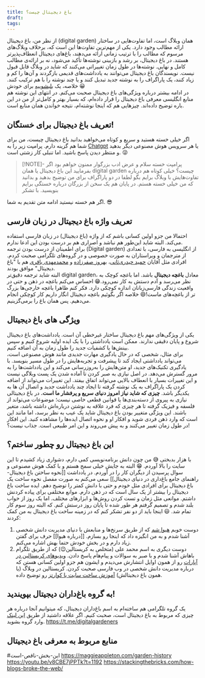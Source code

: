 ```yaml
---
title: باغ دیجیتال چیست؟
draft: 
tags:
---
```

از نظر من، باغ دیجیتال (digital garden) همان وبلاگ است، اما تفاوت‌هایی در ساختار ارائه مطالب وجود دارد.
یکی از مهم‌ترین تفاوت‌ها این است که، برخلاف وبلاگ‌های مرسوم که مطالب را با ترتیب زمانی ارائه می‌دهند، باغ‌های دیجیتال انعطاف‌پذیرتر هستند.
در باغ دیجیتال، بر رشد و بازبینی نوشته‌ها تأکید می‌شود، نه بر ارائه‌ی مطالب کامل و نهایی. نوشته‌ها در طول زمان تغییراتی می‌کنند که شاید در وبلاگ قابل قبول نیست.
نویسندگان باغ دیجیتال می‌توانند به یادداشت‌های قدیمی بازگردند و آن‌ها را کم و زیاد کنند، یک پاراگراف را به نوشته جدید تبدیل کنند و یا چند نوشته را با هم ترکیب کنند. خلاصه، یک [بلبشوییه](https://abadis.ir/fatofa/%D8%A8%D9%84%D8%A8%D8%B4%D9%88/) برای خودش 😀  
در ادامه بیشتر درباره ویژگی‌های باغ دیجیتال صحبت می‌کنم. در انتهای این نوشته هم منابع انگلیسی معرفی باغ دیجیتال را قرار داده‌ام، که بسیار بهتر و کامل‌تر از من در این باره توضیح داده‌اند. چیزهایی هم که اینجا نوشته‌ام، نتیجه خواندن همان منابع است. 
## تعریف باغ دیجیتال برای خستگان!
اگر خیلی خسته هستید و سریع و کوتاه می‌خواهید بدانید باغ دیجیتال چیست، من برای شما هم گزینه دارم.
پرامپت زیر را به [Chatgpt](https://chatgpt.com/) یا هر سرویس هوش مصنوعی دیگر بدهید و منتظر دیدن پاسخ باشید. اما تنبلی کار زشتی است. 😜
> [!NOTE]- پرامپت خسته
> سلام و عرض ادب 
بزرگوار ممنون خواهم بود اگر بفرمایید این باغ دیجیتال یا همان digital garden چیست؟
خیلی کوتاه هم درباره تفاوت‌هایش با وبلاگ برایم بگو
لطفا در دو پاراگراف برای من توضیح بدهید و بدانید که من خیلی خسته هستم.
در پایان هم یک سخن از بزرگان درباره خستگی برایم بنویسید. با تشکر

اگر هم خسته نیستید ادامه متن تقدیم به شما. 😎
## تعریف واژه باغ دیجیتال در زبان فارسی
احتمالا من جزو اولین کسانی باشم که از واژه (باغ دیجیتال) در زبان فارسی استفاده می‌کند. البته شاید این‌طور هم نباشد و اصراری هم بر درست بودن این ادعا ندارم.  
برای اطمینان از درست بودن ترجمه (Digital garden) از انگلیسی به فارسی، با تعدادی از مترجمان و ویراستاران به صورت خصوصی و در گروه‌های تلگرامی صحبت کردم. افرادی مثل آقایان [حمید حیدری‌ثانی](https://heydarisani.ir/)، [بهروز صفرزاده](https://fa.wikipedia.org/wiki/%D8%A8%D9%87%D8%B1%D9%88%D8%B2_%D8%B5%D9%81%D8%B1%D8%B2%D8%A7%D8%AF%D9%87) و [محمدمهدی باقری](https://virastaran.net/author/bagheri/) هم با "باغ دیجیتال" موافق بودند.  
البته شاید ترجمه دقیق‌تر digital garden، معادل **باغچه دیجیتال** باشد. اما باغچه کوچک به نظر می‌رسد و آدم دستش به کار نمی‌رود.😁 احساس می‌کنم باغچه در ذهن و حتی در واقعیت زندگی فارسی‌زبانان اندازه کوچکی دارد. فکر کنم ظاهرا باغچه خارجی‌ها بزرگ تر از باغچه‌های ماست!😄 خلاصه اگر بگوئیم باغچه دیجیتال انگار داریم کار کوچکی انجام می‌دهیم. پس همان باغ را برمی‌گزینیم. 
## ویژگی های باغ دیجیتال
یکی از ویژگی‌های مهم باغ دیجیتال ساختار غیرخطی آن است. یادداشت‌های باغ دیجیتال شروع و پایان دقیقی ندارند. ممکن است یادداشتی را با یک ایده اولیه شروع کنیم و سپس بینش‌ها یا کشفیات جدید را طول زمان به آن اضافه کنیم.  
برای مثال، شخصی که در حال یادگیری مهارت جدیدی مانند هوش مصنوعی است، می‌تواند یادداشتی ایجاد کند تا پیشرفت و تجربه‌هایش را در طول مسیر بنویسد. با یادگیری تکنیک‌های جدید، او متن‌هایش را به‌روزرسانی می‌کند و این یادداشت‌ها را به مرور گسترش می‌دهد.
در اصل نیازی به صبر کردن تا آماده شدن یک پست وبلاگی نیست و این تغییرات بسیار با انعطاف بالایی می‌تواند اتفاق بیفتد. این تغییرات می‌تواند از اضافه کردن یک پاراگراف به یک نوشته گرفته تا ایجاد چند یادداشت جدید و اتصال آن ها به یکدیگر باشد. **چیزی که شاید نیاز امروز دنیای سریع و پرفشار ما است.**
در باغ دیجیتالی نیازی به پیروی از دسته‌بندی‌ها یا قوانین قطعی خاصی نیست؛ موضوعات می‌تواند از فلسفه و فیزیک گرفته تا هر چیزی که فرد علاقه به نوشتن درباره‌اش داشته باشد، متغیر باشند. 
این ویژگی متغییر بودن باغ دیجیتال شاید یک عیب به نظر برسد، اما مانند این است که وارد ذهن فردی شوید و افکار او و نحوه اتصال ایده‌ها را مشاهده کنید. این افکار در طول زمان تغییر می‌کنند و به پیش می‌روند و این امر طبیعی است. جذاب نیست؟!
## این باغ دیجیتال رو چطور ساختم؟
با هزار بدبختی 😅
من چون دانش برنامه‌نویسی کمی دارم، دشواری زیاد کشیدم تا این سایت را بالا آوردم. 😁 البته به جایش خیلی سمج هستم و با کمک هوش مصنوعی و سوال پرسیدن از دیگران کار را در آوردم.
در یادداشت [[نحوه ساختن باغ دیجیتال-راهنمای جامع باغ‌داری در دنیای دیجیتال]] سعی می‌کنم به صورت مفصل نحوه ساخت یک باغ دیجیتال برای افرادی مثل خودم و حتی با دانش کمتر را توضیح دهم. 
ایده ساخت باغ دیجیتال را بیشتر از یک سال است که در ذهن دارم. موانع مختلفی برای پیاده کردنش داشتم. موانعی مثل زمان و تست کردن روش‌ها و ابزارهای مختلف. اما یک روز از خواب بلند شدم و تصمیم گرفتم هر طور شده تا پایان روز درستش کنم. که البته روز سوم کار تمام شد. 😃
اینجا باید از دو نفر تشکر کنم که در زمینه ساخت باغ دیجیتال به من کمک کردند: 
1. دوست خوبم [هیوا شم](https://motamem.org/profile/313/) که از طریق سرنخ‌ها و منابعش با دنیای مدیریت دانش شخصی آشنا شدم و به من انگیزه داد که اینجا رو بسازم. [[درباره هیوا]] حرف برای گفتن زیاد دارم و در بخش خودش حتما بهش اشاره می‌کنم.
2. دوست دیگری به اسم محمد‌ علی (متخلص به کریستالین😉) که از طریق تلگرام باهاش آشنا شدم و با صبر به سوالات و پیام‌هام پاسخ دادن. [ویدیوهای کریستالین در آپارات](https://www.aparat.com/Crystalline) رو از همون اوایل انتشارش می‌دیدم و ایشون هم جزو اولین کسانی هستن که درباره مدیریت دانش شخصی در وب فارسی صحبت کردن. کریستالین در وبلاگ (یا همون باغ دیجیتالش) [آموزش ساخت سایت با کوارتز](https://blog.eledah.ir/projects/pkm/%D8%A7%D8%B2-%DB%8C%D8%A7%D8%AF%D8%AF%D8%A7%D8%B4%D8%AA-%D8%A8%D9%87-%D8%B3%D8%A7%DB%8C%D8%AA-%D8%A8%D8%A7-%DA%A9%D9%88%D8%A7%D8%B1%D8%AA%D8%B2#%DB%B4-%DA%AF%D8%B0%D8%A7%D8%B4%D8%AA%D9%86-%D9%85%D8%AD%D8%AA%D9%88%D8%A7-%D8%B1%D9%88%DB%8C-%DA%A9%D9%88%D8%A7%D8%B1%D8%AA%D8%B2-%D9%88-%D9%81%D8%A7%D8%B1%D8%B3%DB%8C%D8%B3%D8%A7%D8%B2%DB%8C) رو توضیح داده.
## به گروه باغ‌داران دیجیتال بپویندید!
یک گروه تلگرامی هم ساخته‌ام به اسم باغ‌داران دیجیتال، که میتوانیم آنجا درباره هر چیزی که مربوط به باغ دیجیتال است، صحبت کنیم. اگر علاقه داشتید از طریق [این لینک](https://t.me/digitalgardeners) وارد گروه بشوید.
https://t.me/digitalgardeners
## منابع مربوط به معرفی باغ دیجیتال
#این-بخش-ناقص-است
https://maggieappleton.com/garden-history
https://youtu.be/v8CBE7jPPTk?t=1192
https://stackingthebricks.com/how-blogs-broke-the-web/